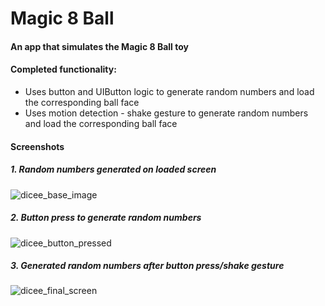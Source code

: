# Magic 8 Ball

#### An app that simulates the Magic 8 Ball toy


#### Completed functionality:
- Uses button and UIButton logic to generate random numbers and load the corresponding ball face
- Uses motion detection - shake gesture to generate random numbers and load the corresponding ball face


#### Screenshots

##### 1. Random numbers generated on loaded screen

![dicee_base_image](https://user-images.githubusercontent.com/12286807/34317664-60168606-e768-11e7-8ed8-7ef195a586dd.jpg)

##### 2. Button press to generate random numbers

![dicee_button_pressed](https://user-images.githubusercontent.com/12286807/34317666-63094c72-e768-11e7-90ce-4971aa1399ec.jpg)

##### 3. Generated random numbers after button press/shake gesture

![dicee_final_screen](https://user-images.githubusercontent.com/12286807/34317667-650ca0c8-e768-11e7-8a47-ab83cf73a7ea.jpg)
